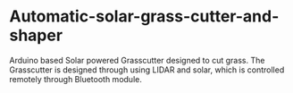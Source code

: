 # Automatic-solar-grass-cutter-and-shaper
Arduino based Solar powered Grasscutter designed to cut grass. The Grasscutter is designed through using LIDAR and solar, which is controlled remotely through  Bluetooth module.
